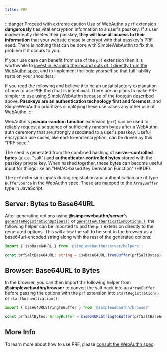 ```yaml
---
title: PRF
---
```


:::danger Proceed with extreme caution
Use of WebAuthn's `prf` extension **dangerously** ties vital encryption information to a user's
passkey. If a user inadvertently deletes their passkey, **they will lose all access to their
information** that your website chose to encrypt with that passkey's PRF seed. There is nothing
that can be done with SimpleWebAuthn to fix this problem if it occurs to you.

If your use case can benefit from use of the `prf` extension then it is worthwhile to [invest in
learning the ins and outs of it directly from the WebAuthn
spec](https://w3c.github.io/webauthn/#prf-extension), and to implement the logic yourself so that
full liability rests on your shoulders.

If you read the following and believe it to be an unsatisfactory explanation of how to use PRF then
that is intentional. There are no plans to make PRF simpler to use using SimpleWebAuthn because of
the footgun described above. **Passkeys are an authentication technology first and foremost**, and
SimpleWebAuthn prioritizes simplifying these use cases any other use of WebAuthn.
:::

WebAuthn's **pseudo-random function** extension (`prf`) can be used to reliably request a sequence
of sufficiently random bytes after a WebAuthn auth ceremony that are strongly associated to a user's
passkey. Useful encryption use cases, like end-to-end encryption, can be driven by this "PRF seed."

The seed is generated from the combined hashing of **server-controlled bytes** (a.k.a. "salt") and
**authenticator-controlled bytes** stored with the passkey private key. When hashed together, these
bytes can become useful input for things like an "HMAC-based Key Derivation Function" (HKDF).

The `prf` extension inputs during registration and authentication are of type `BufferSource` in the
WebAuthn spec. These are mapped to the `ArrayBuffer` type in JavaScript.

## Server: Bytes to Base64URL

After generating options using **@simplewebauthn/server**'s [`generateRegistrationOptions()`](packages/server.md#1-generate-registration-options) or
[`generateAuthenticationOptions()`](packages/server.md#1-generate-authentication-options), the following helper can be imported to add the `prf` extension
directly to the generated options. This will allow the salt to be sent to the browser as a
base64url-encoded string along with the rest of the generated options:

```ts
import { isoBase64URL } from '@simplewebauthn/server/helpers';

const prfSaltBase64URL: string = isoBase64URL.fromBuffer(prfSaltBytes);
```

## Browser: Base64URL to Bytes

In the browser, you can then import the following helper from **@simplewebauthn/browser** to convert
the salt back into an `ArrayBuffer` before passing the options with the `prf` extension into
`startRegistration()` or `startAuthentication()`:

```ts
import { base64URLStringToBuffer } from '@simplewebauthn/browser';

const prfSaltBytes: ArrayBuffer = base64URLStringToBuffer(prfSaltBase64URL);
```

## More Info

To learn more about how to use PRF, please [consult the WebAuthn
spec](https://w3c.github.io/webauthn/#prf-extension).
